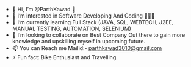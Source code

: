 - 👋 Hi, I’m @ParthKawad 🧠
- 👀 I’m interested in Software Developing And Coding 👨🏻‍💻
- 🌱 I’m currently learning Full Stack (JAVA, SQL, WEBTECH, J2EE, MANUAL TESTING, AUTOMATION, SELENIUM)
- 💞️ I’m looking to collaborate on Best Company Out there to gain more knowledge and upskilling myself in upcoming future.
- 📫 You can Reach me     Mailid:- parthkawad3010@gmail.com
- ⚡ Fun fact: Bike Enthusiast and Travelling.

<!---
ParthKawad/ParthKawad is a ✨ special ✨ repository because its `README.md` (this file) appears on your GitHub profile.
You can click the Preview link to take a look at your changes.
--->
